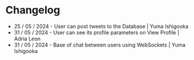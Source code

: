 # Changelog
* 25 / 05 / 2024 - User can post tweets to the Database | Yuma Ishigooka
* 31 / 05 / 2024 - User can see its profile parameters on View Profile | Adria Leon
* 31 / 05 / 2024 - Base of chat between users using WebSockets | Yuma Ishigooka
